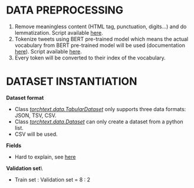 # DATA PREPROCESSING
1. Remove meaningless content (HTML tag, punctuation, digits...) and do lemmatization. 
Script available [here](https://gitlab.ethz.ch/mstevan/cil-spring20-project/-/blob/master/algorithms/BERT/data_preprocessor.py).
2. Tokenize tweets using BERT pre-trained model which means the actual vocabulary from BERT pre-trained model will be used 
(documentation [here](https://huggingface.co/transformers/model_doc/bert.html#berttokenizer)). Script available [here](https://gitlab.ethz.ch/mstevan/cil-spring20-project/-/blob/master/algorithms/BERT/bert_train.py).
3. Every token will be converted to their index of the vocabulary.

# DATASET INSTANTIATION
**Dataset format**
* Class [*torchtext.data.TabularDataset*](https://pytorch.org/text/data.html#tabulardataset) only supports three data formats: JSON, TSV, CSV.
* Class [*torchtext.data.Dataset*](https://pytorch.org/text/data.html#dataset) can only create a dataset from a python list.
* CSV will be used.

**Fields**
* Hard to explain, see [here](https://pytorch.org/text/data.html#fields)

**Validation set**\
* Train set : Validation set = 8 : 2

